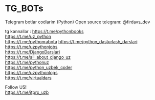 # TG_BOTs
Telegram botlar codlarim (Python) Open source
 telegram: @firdavs_dev


tg kannallar :
https://t.me/pythonbooks </br>
https://t.me/uz_python </br>
https://t.me/pythonrabota
https://t.me/python_dasturlash_darslari </br>
https://t.me/uzpythonjobs </br>
https://t.me/DjangoDarslari </br>
https://t.me/all_about_django_uz </br>
https://t.me/pythonuz </br>
https://t.me/python_uzbek_coder </br>
https://t.me/uzpythonlogs </br>
https://t.me/virtualdars </br>

Follow US! </br>
https://t.me/itpro_uzb </br>
